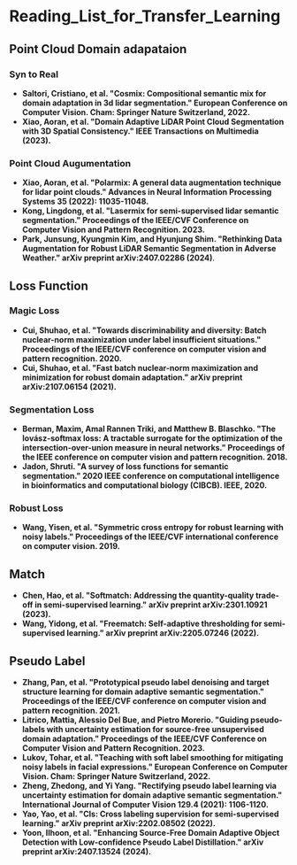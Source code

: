 # Reading_List_for_Transfer_Learning

## Point Cloud Domain adapataion

### Syn to Real
* **Saltori, Cristiano, et al. "Cosmix: Compositional semantic mix for domain adaptation in 3d lidar segmentation." European Conference on Computer Vision. Cham: Springer Nature Switzerland, 2022.**
* **Xiao, Aoran, et al. "Domain Adaptive LiDAR Point Cloud Segmentation with 3D Spatial Consistency." IEEE Transactions on Multimedia (2023).**

### Point Cloud Augumentation
* **Xiao, Aoran, et al. "Polarmix: A general data augmentation technique for lidar point clouds." Advances in Neural Information Processing Systems 35 (2022): 11035-11048.**
* **Kong, Lingdong, et al. "Lasermix for semi-supervised lidar semantic segmentation." Proceedings of the IEEE/CVF Conference on Computer Vision and Pattern Recognition. 2023.**
* **Park, Junsung, Kyungmin Kim, and Hyunjung Shim. "Rethinking Data Augmentation for Robust LiDAR Semantic Segmentation in Adverse Weather." arXiv preprint arXiv:2407.02286 (2024)**.


## Loss Function

### Magic Loss
* **Cui, Shuhao, et al. "Towards discriminability and diversity: Batch nuclear-norm maximization under label insufficient situations." Proceedings of the IEEE/CVF conference on computer vision and pattern recognition. 2020.**
* **Cui, Shuhao, et al. "Fast batch nuclear-norm maximization and minimization for robust domain adaptation." arXiv preprint arXiv:2107.06154 (2021).**

### Segmentation Loss
* **Berman, Maxim, Amal Rannen Triki, and Matthew B. Blaschko. "The lovász-softmax loss: A tractable surrogate for the optimization of the intersection-over-union measure in neural networks." Proceedings of the IEEE conference on computer vision and pattern recognition. 2018.**
* **Jadon, Shruti. "A survey of loss functions for semantic segmentation." 2020 IEEE conference on computational intelligence in bioinformatics and computational biology (CIBCB). IEEE, 2020.**

### Robust Loss
* **Wang, Yisen, et al. "Symmetric cross entropy for robust learning with noisy labels." Proceedings of the IEEE/CVF international conference on computer vision. 2019.**


## Match
* **Chen, Hao, et al. "Softmatch: Addressing the quantity-quality trade-off in semi-supervised learning." arXiv preprint arXiv:2301.10921 (2023).**
* **Wang, Yidong, et al. "Freematch: Self-adaptive thresholding for semi-supervised learning." arXiv preprint arXiv:2205.07246 (2022).**


## Pseudo Label
* **Zhang, Pan, et al. "Prototypical pseudo label denoising and target structure learning for domain adaptive semantic segmentation." Proceedings of the IEEE/CVF conference on computer vision and pattern recognition. 2021.**
* **Litrico, Mattia, Alessio Del Bue, and Pietro Morerio. "Guiding pseudo-labels with uncertainty estimation for source-free unsupervised domain adaptation." Proceedings of the IEEE/CVF Conference on Computer Vision and Pattern Recognition. 2023.**
* **Lukov, Tohar, et al. "Teaching with soft label smoothing for mitigating noisy labels in facial expressions." European Conference on Computer Vision. Cham: Springer Nature Switzerland, 2022.**
* **Zheng, Zhedong, and Yi Yang. "Rectifying pseudo label learning via uncertainty estimation for domain adaptive semantic segmentation." International Journal of Computer Vision 129.4 (2021): 1106-1120.**
* **Yao, Yao, et al. "Cls: Cross labeling supervision for semi-supervised learning." arXiv preprint arXiv:2202.08502 (2022).**
* **Yoon, Ilhoon, et al. "Enhancing Source-Free Domain Adaptive Object Detection with Low-confidence Pseudo Label Distillation." arXiv preprint arXiv:2407.13524 (2024).**
